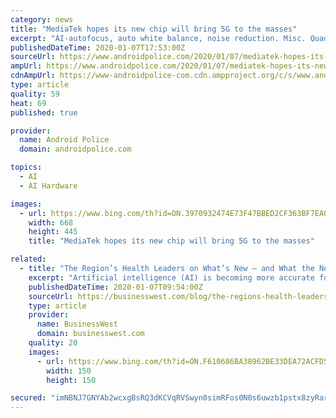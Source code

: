 ```yaml
---
category: news
title: "MediaTek hopes its new chip will bring 5G to the masses"
excerpt: "AI-autofocus, auto white balance, noise reduction. Misc. Quad-core APU The company isn't too specific about some of the differences between the Dimensity 800 and the previously announced Dimensity 1000, but it sounds like it should share some of the same technology introduced with the series' flagship chip. It might be mid-range, but the ..."
publishedDateTime: 2020-01-07T17:53:00Z
sourceUrl: https://www.androidpolice.com/2020/01/07/mediatek-hopes-its-new-chip-will-bring-5g-to-the-masses/
ampUrl: https://www.androidpolice.com/2020/01/07/mediatek-hopes-its-new-chip-will-bring-5g-to-the-masses/?amp
cdnAmpUrl: https://www-androidpolice-com.cdn.ampproject.org/c/s/www.androidpolice.com/2020/01/07/mediatek-hopes-its-new-chip-will-bring-5g-to-the-masses/?amp
type: article
quality: 59
heat: 69
published: true

provider:
  name: Android Police
  domain: androidpolice.com

topics:
  - AI
  - AI Hardware

images:
  - url: https://www.bing.com/th?id=ON.3970932474E73F47BBED2CF363BF7EA0
    width: 668
    height: 445
    title: "MediaTek hopes its new chip will bring 5G to the masses"

related:
  - title: "The Region’s Health Leaders on What’s New — and What the Next Decade Will Bring"
    excerpt: "Artificial intelligence (AI) is becoming more accurate for screening ... procedures with shorter recovery time will be developed for other heart-valve conditions in patients who otherwise could not receive therapy. During the last 10 years, neuroscientists have been researching the causes of Alzheimer’s disease. There has been much discussion ..."
    publishedDateTime: 2020-01-07T09:54:00Z
    sourceUrl: https://businesswest.com/blog/the-regions-health-leaders-on-whats-new-and-what-the-next-decade-will-bring/
    type: article
    provider:
      name: BusinessWest
      domain: businesswest.com
    quality: 20
    images:
      - url: https://www.bing.com/th?id=ON.F610686BA38962BE33DEA72ACFD52818
        width: 150
        height: 150

secured: "imNBNJ7GNYAb2wcxgBsRQ3dKCVqRVSwyn0simRFos0N0s6uwzb1pstx8zyRarGYVreGXARMPurClRHn/HLnxLCVoyXzXdlz5paMTqE2axqYs55Owif39V47F1kOkRW+bkbR9sYl0NJLQzJtZsNQOUu/0D6V1gH3S9Hi7ojMJ39oBCjulSqyW5LBMbl305fO7CJWXBampdlVdl99w3HBfV3/BXEkiQubghBhHJ8/68RMghf08BvP9y2zdEGzeChXKMpktQTDpBugJMvv6yjf3Ag==;lz6W1AUZrfcruDKym0H8nQ=="
---
```


